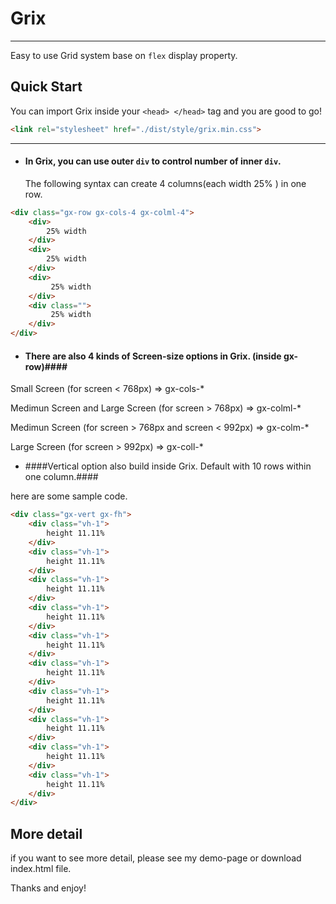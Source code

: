# Grix
------
Easy to use Grid system base on `flex` display property.

## Quick Start

You can import Grix inside your `<head> </head>` tag and you are good to go!


```HTML
<link rel="stylesheet" href="./dist/style/grix.min.css">
```


------

* #### In Grix, you can use outer `div` to control number of inner `div`.

    The following syntax can create 4 columns(each width 25% ) in one row.

```HTML
<div class="gx-row gx-cols-4 gx-colml-4">
    <div>
        25% width
    </div>
    <div>
        25% width
    </div>
    <div>
         25% width
    </div>
    <div class="">
         25% width
    </div>
</div>
```

* #### There are also 4 kinds of Screen-size options in Grix. (inside gx-row)####

Small Screen (for screen < 768px)  => gx-cols-*

Medimun Screen and Large Screen (for screen > 768px)  => gx-colml-*

Medimun Screen (for screen > 768px and screen < 992px) => gx-colm-*

Large Screen (for screen > 992px) => gx-coll-*

* ####Vertical option also build inside Grix. Default with 10 rows within one column.####

here are some sample code.

```HTML
<div class="gx-vert gx-fh">
    <div class="vh-1">
        height 11.11%
    </div>
    <div class="vh-1">
        height 11.11%
    </div>
    <div class="vh-1">
        height 11.11%
    </div>
    <div class="vh-1">
        height 11.11%
    </div>
    <div class="vh-1">
        height 11.11%
    </div>
    <div class="vh-1">
        height 11.11%
    </div>
    <div class="vh-1">
        height 11.11%
    </div>
    <div class="vh-1">
        height 11.11%
    </div>
    <div class="vh-1">
        height 11.11%
    </div>
    <div class="vh-1">
        height 11.11%
    </div>
</div>
```

## More detail

if you want to see more detail, please see my demo-page or download index.html file.


Thanks and enjoy!
